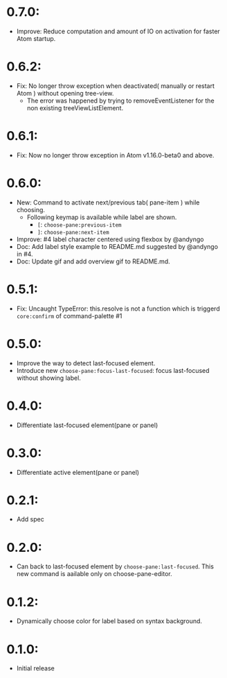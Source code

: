 # 0.7.0:
- Improve: Reduce computation and amount of IO on activation for faster Atom startup.

# 0.6.2:
- Fix: No longer throw exception when deactivated( manually or restart Atom ) without opening tree-view.
  - The error was happened by trying to removeEventListener for the non existing treeViewListElement.

# 0.6.1:
- Fix: Now no longer throw exception in Atom v1.16.0-beta0 and above.

# 0.6.0:
- New: Command to activate next/previous tab( pane-item ) while choosing.
  - Following keymap is available while label are shown.
    - `[`: `choose-pane:previous-item`
    - `]`: `choose-pane:next-item`
- Improve: #4 label character centered using flexbox by @andyngo
- Doc: Add label style example to README.md suggested by @andyngo in #4.
- Doc: Update gif and add overview gif to README.md.

# 0.5.1:
- Fix: Uncaught TypeError: this.resolve is not a function which is triggerd `core:confirm` of command-palette #1

# 0.5.0:
- Improve the way to detect last-focused element.
- Introduce new `choose-pane:focus-last-focused`: focus last-focused without showing label.

# 0.4.0:
- Differentiate last-focused element(pane or panel)

# 0.3.0:
- Differentiate active element(pane or panel)

# 0.2.1:
- Add spec

# 0.2.0:
- Can back to last-focused element by `choose-pane:last-focused`. This new command is aailable only on choose-pane-editor.

# 0.1.2:
- Dynamically choose color for label based on syntax background.

# 0.1.0:
- Initial release
